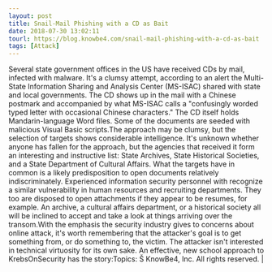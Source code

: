 ```yaml
---
layout: post
title: Snail-Mail Phishing with a CD as Bait
date: 2018-07-30 13:02:11
tourl: https://blog.knowbe4.com/snail-mail-phishing-with-a-cd-as-bait
tags: [Attack]
---
```

Several state government offices in the US have received CDs by mail, infected with malware. It's a clumsy attempt, according to an alert the Multi-State Information Sharing and Analysis Center (MS-ISAC) shared with state and local governments. The CD shows up in the mail with a Chinese postmark and accompanied by what MS-ISAC calls a "confusingly worded typed letter with occasional Chinese characters." The CD itself holds Mandarin-language Word files. Some of the documents are seeded with malicious Visual Basic scripts.The approach may be clumsy, but the selection of targets shows considerable intelligence. It's unknown whether anyone has fallen for the approach, but the agencies that received it form an interesting and instructive list: State Archives, State Historical Societies, and a State Department of Cultural Affairs. What the targets have in common is a likely predisposition to open documents relatively indiscriminately. Experienced information security personnel with recognize a similar vulnerability in human resources and recruiting departments. They too are disposed to open attachments if they appear to be resumes, for example. An archive, a cultural affairs department, or a historical society all will be inclined to accept and take a look at things arriving over the transom.With the emphasis the security industry gives to concerns about online attack, it's worth remembering that the attacker's goal is to get something from, or do something to, the victim. The attacker isn't interested in technical virtuosity for its own sake. An effective, new school approach to KrebsOnSecurity has the story:Topics: Š KnowBe4, Inc. All rights reserved. | 
